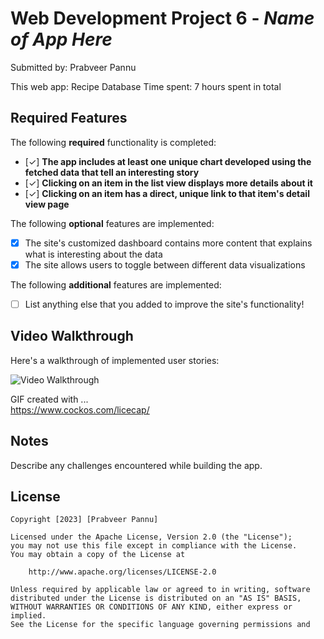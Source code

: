 # Web Development Project 6 - *Name of App Here*

Submitted by: Prabveer Pannu

This web app: Recipe Database
Time spent: 7 hours spent in total

## Required Features

The following **required** functionality is completed:

- [✓] **The app includes at least one unique chart developed using the fetched data that tell an interesting story**
- [✓] **Clicking on an item in the list view displays more details about it**
- [✓] **Clicking on an item has a direct, unique link to that item's detail view page**


The following **optional** features are implemented:

- [X] The site's customized dashboard contains more content that explains what is interesting about the data
- [X] The site allows users to toggle between different data visualizations

The following **additional** features are implemented:

* [ ] List anything else that you added to improve the site's functionality!

## Video Walkthrough

Here's a walkthrough of implemented user stories:

<img src='http://i.imgur.com/link/to/your/gif/file.gif' title='Video Walkthrough' width='' alt='Video Walkthrough' />

<!-- Replace this with whatever GIF tool you used! -->
GIF created with ...  
https://www.cockos.com/licecap/

## Notes

Describe any challenges encountered while building the app.

## License

    Copyright [2023] [Prabveer Pannu]

    Licensed under the Apache License, Version 2.0 (the "License");
    you may not use this file except in compliance with the License.
    You may obtain a copy of the License at

        http://www.apache.org/licenses/LICENSE-2.0

    Unless required by applicable law or agreed to in writing, software
    distributed under the License is distributed on an "AS IS" BASIS,
    WITHOUT WARRANTIES OR CONDITIONS OF ANY KIND, either express or implied.
    See the License for the specific language governing permissions and